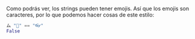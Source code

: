 Como podrás ver, los strings pueden tener emojis. Así que los emojis son caracteres, por lo que podemos hacer cosas de este estilo:

``` python
ム "🍪" == "👓"
False
```
